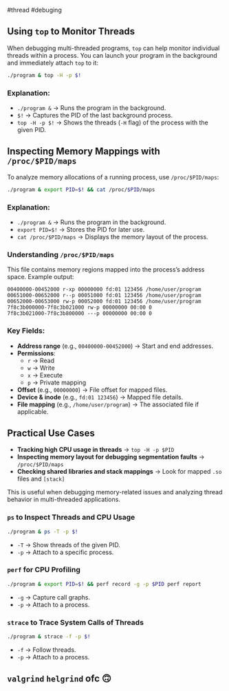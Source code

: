 #thread #debuging


## Using `top` to Monitor Threads

When debugging multi-threaded programs, `top` can help monitor individual threads within a process. You can launch your program in the background and immediately attach `top` to it:

```sh
./program & top -H -p $!
```

### Explanation:

- `./program &` → Runs the program in the background.
- `$!` → Captures the PID of the last background process.
- `top -H -p $!` → Shows the threads (`-H` flag) of the process with the given PID.

## Inspecting Memory Mappings with `/proc/$PID/maps`

To analyze memory allocations of a running process, use `/proc/$PID/maps`:

```sh
./program & export PID=$! && cat /proc/$PID/maps
```

### Explanation:

- `./program &` → Runs the program in the background.
- `export PID=$!` → Stores the PID for later use.
- `cat /proc/$PID/maps` → Displays the memory layout of the process.

### Understanding `/proc/$PID/maps`

This file contains memory regions mapped into the process’s address space. Example output:

```
00400000-00452000 r-xp 00000000 fd:01 123456 /home/user/program
00651000-00652000 r--p 00051000 fd:01 123456 /home/user/program
00652000-00653000 rw-p 00052000 fd:01 123456 /home/user/program
7f8c3b000000-7f8c3b021000 rw-p 00000000 00:00 0 
7f8c3b021000-7f8c3b800000 ---p 00000000 00:00 0 
```

### Key Fields:

- **Address range** (e.g., `00400000-00452000`) → Start and end addresses.
- **Permissions**:
    - `r` → Read
    - `w` → Write
    - `x` → Execute
    - `p` → Private mapping
- **Offset** (e.g., `00000000`) → File offset for mapped files.
- **Device & inode** (e.g., `fd:01 123456`) → Mapped file details.
- **File mapping** (e.g., `/home/user/program`) → The associated file if applicable.

## Practical Use Cases

- **Tracking high CPU usage in threads** → `top -H -p $PID`
- **Inspecting memory layout for debugging segmentation faults** → `/proc/$PID/maps`
- **Checking shared libraries and stack mappings** → Look for mapped `.so` files and `[stack]`

This is useful when debugging memory-related issues and analyzing thread behavior in multi-threaded applications.

### **`ps` to Inspect Threads and CPU Usage**

```sh
./program & ps -T -p $!
```

- `-T` → Show threads of the given PID.
- `-p` → Attach to a specific process.

### **`perf` for CPU Profiling**

```sh
./program & export PID=$! && perf record -g -p $PID perf report
```

- `-g` → Capture call graphs.
- `-p` → Attach to a process.

### **`strace` to Trace System Calls of Threads**


```sh
./program & strace -f -p $!
```

- `-f` → Follow threads.
- `-p` → Attach to a process.

## `valgrind` `helgrind`  ofc 🙃
